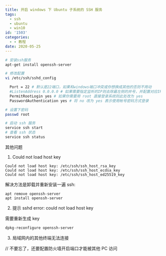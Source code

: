 ```yaml
---
title: 开启 windows 下 Ubuntu 子系统的 SSH 服务
tags:
  - ssh
  - ubuntu
  - win10
id: '1503'
categories:
  - - 教程
date: 2020-05-25
---
```


```bash
# 安装ssh服务
apt-get install openssh-server

# 修改配置
vi /etc/ssh/sshd_config

  Port = 22 # 默认是22端口，如果和windows端口冲突或你想换成其他的否则不用动
  #ListenAddress 0.0.0.0 # 如果需要指定监听的IP则去除最左侧的井号，并配置对应IP，默认即监听PC所有IP
  PermitRootLogin yes # 如果你需要用 root 直接登录系统则此处改为 yes
  PasswordAuthentication yes # 将 no 改为 yes 表示使用帐号密码方式登录

# 设置下密码
passwd root

# 启动 ssh 服务
service ssh start
# 查看 ssh 状态
service ssh status
```

其他问题

1. Could not load host key

```
Could not load host key: /etc/ssh/ssh_host_rsa_key
Could not load host key: /etc/ssh/ssh_host_ecdsa_key
Could not load host key: /etc/ssh/ssh_host_ed25519_key
```

解决方法是卸载并重新安装一遍 ssh:

```
apt remove openssh-server
apt install openssh-server
```

2. 提示 sshd error: could not load host key

需要重新生成 key

```bash
dpkg-reconfigure openssh-server
```

3. 局域网内的其他终端无法连接

// 不要忘了，还要配置防火墙开启端口才能被其他 PC 访问
